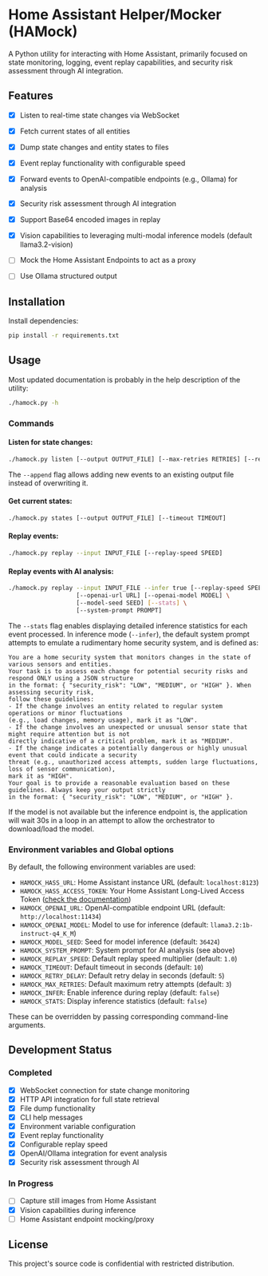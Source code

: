 # Home Assistant Helper/Mocker (HAMock)

A Python utility for interacting with Home Assistant, primarily focused on state monitoring, logging, event replay capabilities, and security risk assessment through AI integration.

## Features

- [x] Listen to real-time state changes via WebSocket
- [x] Fetch current states of all entities
- [x] Dump state changes and entity states to files
- [x] Event replay functionality with configurable speed
- [x] Forward events to OpenAI-compatible endpoints (e.g., Ollama) for analysis
- [x] Security risk assessment through AI integration
- [x] Support Base64 encoded images in replay
- [x] Vision capabilities to leveraging multi-modal inference models (default llama3.2-vision)
- [ ] Mock the Home Assistant Endpoints to act as a proxy
- [ ] Use Ollama structured output


## Installation

Install dependencies:

```bash 
pip install -r requirements.txt
```

## Usage

Most updated documentation is probably in the help description of the utility:

```bash
./hamock.py -h
```

### Commands

#### Listen for state changes:
```bash
./hamock.py listen [--output OUTPUT_FILE] [--max-retries RETRIES] [--retry-delay DELAY] [--append]
```
The `--append` flag allows adding new events to an existing output file instead of overwriting it.

#### Get current states:
```bash
./hamock.py states [--output OUTPUT_FILE] [--timeout TIMEOUT]
```

#### Replay events:

```bash
./hamock.py replay --input INPUT_FILE [--replay-speed SPEED] 
```

#### Replay events with AI analysis:

```bash
./hamock.py replay --input INPUT_FILE --infer true [--replay-speed SPEED] \
                   [--openai-url URL] [--openai-model MODEL] \
                   [--model-seed SEED] [--stats] \
                   [--system-prompt PROMPT] 
```

The `--stats` flag enables displaying detailed inference statistics for each event processed. In inference mode (`--infer`), the default system prompt attempts to emulate a rudimentary home security system, and is defined as:

```
You are a home security system that monitors changes in the state of various sensors and entities. 
Your task is to assess each change for potential security risks and respond ONLY using a JSON structure 
in the format: { "security_risk": "LOW", "MEDIUM", or "HIGH" }. When assessing security risk, 
follow these guidelines:
- If the change involves an entity related to regular system operations or minor fluctuations 
(e.g., load changes, memory usage), mark it as "LOW".
- If the change involves an unexpected or unusual sensor state that might require attention but is not 
directly indicative of a critical problem, mark it as "MEDIUM".
- If the change indicates a potentially dangerous or highly unusual event that could indicate a security 
threat (e.g., unauthorized access attempts, sudden large fluctuations, loss of sensor communication), 
mark it as "HIGH".
Your goal is to provide a reasonable evaluation based on these guidelines. Always keep your output strictly 
in the format: { "security_risk": "LOW", "MEDIUM", or "HIGH" }.
```

If the model is not available but the inference endpoint is, the application will wait 30s in a loop in an attempt to allow the orchestrator to download/load the model.

### Environment variables and Global options

By default, the following environment variables are used:

- `HAMOCK_HASS_URL`: Home Assistant instance URL (default: `localhost:8123`)
- `HAMOCK_HASS_ACCESS_TOKEN`: Your Home Assistant Long-Lived Access Token ([check the documentation](https://community.home-assistant.io/t/how-to-get-long-lived-access-token/162159))
- `HAMOCK_OPENAI_URL`: OpenAI-compatible endpoint URL (default: `http://localhost:11434`)
- `HAMOCK_OPENAI_MODEL`: Model to use for inference (default: `llama3.2:1b-instruct-q4_K_M`)
- `HAMOCK_MODEL_SEED`: Seed for model inference (default: `36424`)
- `HAMOCK_SYSTEM_PROMPT`: System prompt for AI analysis (see above)
- `HAMOCK_REPLAY_SPEED`: Default replay speed multiplier (default: `1.0`)
- `HAMOCK_TIMEOUT`: Default timeout in seconds (default: `10`)
- `HAMOCK_RETRY_DELAY`: Default retry delay in seconds (default: `5`)
- `HAMOCK_MAX_RETRIES`: Default maximum retry attempts (default: `3`)
- `HAMOCK_INFER`: Enable inference during replay (default: `false`)
- `HAMOCK_STATS`: Display inference statistics (default: `false`)

These can be overridden by passing corresponding command-line arguments.

## Development Status

### Completed
- [x] WebSocket connection for state change monitoring
- [x] HTTP API integration for full state retrieval
- [x] File dump functionality
- [x] CLI help messages
- [x] Environment variable configuration
- [x] Event replay functionality
- [x] Configurable replay speed
- [x] OpenAI/Ollama integration for event analysis
- [x] Security risk assessment through AI

### In Progress
- [ ] Capture still images from Home Assistant
- [x] Vision capabilities during inference
- [ ] Home Assistant endpoint mocking/proxy

## License

This project's source code is confidential with restricted distribution.
